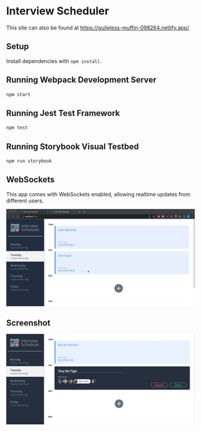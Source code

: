 # Interview Scheduler

This site can also be found at https://guileless-muffin-098264.netlify.app/

## Setup

Install dependencies with `npm install`.

## Running Webpack Development Server

```sh
npm start
```

## Running Jest Test Framework

```sh
npm test
```

## Running Storybook Visual Testbed

```sh
npm run storybook
```

## WebSockets

This app comes with WebSockets enabled, allowing realtime updates from different users.

!["Cancelling appointment show in different tab"](https://github.com/TonyHFu/Interview-Scheduler/blob/master/docs/cancel-appointment.gif)

## Screenshot

!["Appointment form"](https://github.com/TonyHFu/Interview-Scheduler/blob/master/docs/appointment-form.png)

